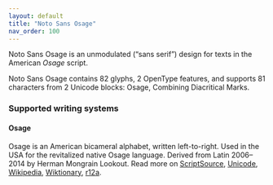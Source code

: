 ```yaml
---
layout: default
title: "Noto Sans Osage"
nav_order: 100
---
```

Noto Sans Osage is an unmodulated (“sans serif”) design for texts in the American _Osage_ script. 

Noto Sans Osage contains 82 glyphs, 2 OpenType features, and supports 81 characters from 2 Unicode blocks: Osage, Combining Diacritical Marks.


### Supported writing systems


#### Osage

Osage is an American bicameral alphabet, written left-to-right. Used in the USA for the revitalized native Osage language. Derived from Latin 2006–2014 by Herman Mongrain Lookout. Read more on [ScriptSource](https://scriptsource.org/scr/Osge), [Unicode](https://www.unicode.org/versions/Unicode13.0.0/ch20.pdf#G26674), [Wikipedia](https://en.wikipedia.org/wiki/ISO_15924:Osge), [Wiktionary](https://en.wiktionary.org/wiki/Category:Osage_script), [r12a](https://r12a.github.io/scripts/links?iso=Osge).

